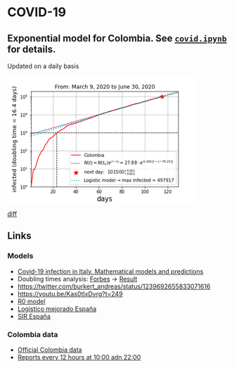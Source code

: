 # COVID-19
## Exponential model for Colombia. See [`covid.ipynb`](./covid.ipynb) for details.
Updated on a daily basis

![Exponential model for Colombia](./img/Colombia.png)

[diff](https://app.reviewnb.com/restrepo/Covid-19/)
## Links
### Models
* [Covid-19 infection in Italy. Mathematical models and predictions](https://towardsdatascience.com/covid-19-infection-in-italy-mathematical-models-and-predictions-7784b4d7dd8d)
* Doubling times analysis: [Forbes](https://www.forbes.com/sites/startswithabang/2020/03/17/why-exponential-growth-is-so-scary-for-the-covid-19-coronavirus/#66dd44434e9b) → [Result](https://raw.githubusercontent.com/restrepo/Covid-19/master/img/doubling.jpg)
* https://twitter.com/burkert_andreas/status/1239692655833071616
* https://youtu.be/Kas0tIxDvrg?t=249
* [R0 model](https://www.youtube.com/watch?v=OWic9kU83zs)
* [Logístico mejorado España](https://biocomsc.upc.edu/en/media/entender-el-covid-19.pdf)
* [SIR España](https://www.meneame.net/m/tecnolog%C3%ADa/go?id=3273705)
### Colombia data
* [Official Colombia data](https://infogram.com/covid-2019-ins-colombia-1hnq41zg9ord63z)
* [Reports every 12 hours at 10:00 adn 22:00](https://twitter.com/MinSaludCol)
